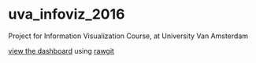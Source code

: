 # uva_infoviz_2016
Project for Information Visualization Course, at University Van Amsterdam

[view the dashboard](https://rawgit.com/knanne/uva_infoviz_2016/master/dashboard/index.html) using [rawgit](http://rawgit.com/)
